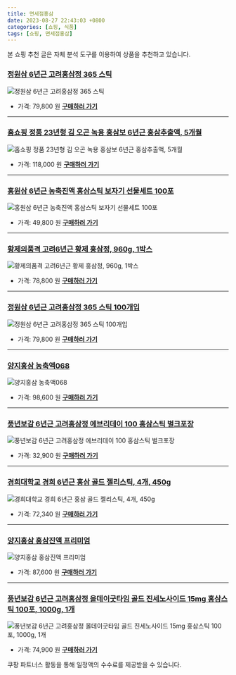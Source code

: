 ```yaml
---
title: 면세점홍삼
date: 2023-08-27 22:43:03 +0800
categories: [쇼핑, 식품]
tags: [쇼핑, 면세점홍삼]
---
```

본 쇼핑 추천 글은 자체 분석 도구를 이용하여 상품을 추천하고 있습니다.
### [정원삼 6년근 고려홍삼정 365 스틱](https://link.coupang.com/re/AFFSDP?lptag=AF1030537&pageKey=7481220910&itemId=19542135916&vendorItemId=5198234852&traceid=V0-153-0f336e2bd543b44a&requestid=20230906224303212309594764&token=31850C%7CMIXED)
![정원삼 6년근 고려홍삼정 365 스틱](https://ads-partners.coupang.com/image1/uqdu0X3_KPXUjAokumjxkamKusphd0RS_nqtkfiJJzZJ30unT7QYoIm1_8BzzFObX_maDO9QnMlnI23hoL_U7C1-6MbTHnKl9OFvk7_pfxsHJm63Iey36dSQtyg0Ze2ZrZYXoBlYclIULVkJ9ZH3PXtX9YB3MwxanqKO8CSzRVjvKUZKO6c9InEuCIHUZ2Siaqr-j1Fg_LG4uX8o-JWdvICMUszg1g6Ur-6B8cF0J9jUi6pGdZsCvC-55fjZ7Y7EOOaBWBrAqNZUflbscNsczVk=)
- 가격: 79,800 원
[**구매하러 가기**](https://link.coupang.com/re/AFFSDP?lptag=AF1030537&pageKey=7481220910&itemId=19542135916&vendorItemId=5198234852&traceid=V0-153-0f336e2bd543b44a&requestid=20230906224303212309594764&token=31850C%7CMIXED)
---
### [홈쇼핑 정품 23년형 김 오곤 녹용 홍삼보 6년근 홍삼추출액, 5개월](https://link.coupang.com/re/AFFSDP?lptag=AF1030537&pageKey=7565725270&itemId=19942154090&vendorItemId=78392163524&traceid=V0-153-a3f86b69886de61f&clickBeacon=Ca%2Fplz9hAgMMtpKIkpW9htr1y%2FS3uov7H%2BHMqIrmmQ4piktt9JjEvk9%2FaLBIEl%2BokBV5WTCTa1je25GPmHH9IzqAJpyIOFTSVk4SbRJih4YvIY4aURiXVWR82ts%2BVKXlI5UyHlg6q4YNxbOe3RNShe%2Ft8B4TTwQSLCSXVouLgTkHUXEYrnQWkaeRygjtecc7bF9qys936MSB0C47K5aA5p0t0CtpHQuPuOz70HjlriDFZk2sg4%2B8ZpldCkJEj3Q%2FkNW6DnYdFQDN8DmtyeFpVbiBwfyySjH1USmOkUtU2WO5Nm39BxZ%2ByhbDrwQS%2Fg5ewHBdNUfGtWt30s4%2Fea0sZyqSGPhAptWpf45LWd1pNJv6kxSB03OHCA%2BqjXsTrUL8bMZLvqlaVUxPqAf%2Bb7v44Csio9x6I7jObJNha8rexoXkLpNMDlrgAQkkkOdhd0G1WvqbdEr4jOQa1mcg47G0lH%2Bvg42xQEwi7mGbpOwc5Ve%2F1O2C88A9c7zKYnazJ2bVqRHuub5J7bgfeccPjeSTWQ0NuHQG0PqOnj4%2B3QDKzPZMKcOvOlHl%2By5NOEG%2Fr179ncsXj2HT89LKVv%2FpdGJuY%2FIeY2ZeIGVYKUMY%2FodCiJPmeOKYzTGhLjaMiraWHvgUlunBAcj54vThWA3jP%2BtbThE0udvRdEkljMsYOqhagQYN%2FDgPXvfGt91fHoo%2FiLhLW3%2BtIaByc64iap%2FAX05hgZDGDcrh22hFmM4dLoJug5IitZKsgPkmuXQlPsHH0rOlJzTUXUvmu1%2Fu6RTimfVU6lwrXDG%2Fg0OAK%2Fyfv1tk3%2FCbsOaDQ25Iv3UfpbCwZn%2BnIFSSxJc18w131d0y2osIiAJWPWhiG29ku9aURHSF9W4Q5TLjPQakngng4ROfyDYs&requestid=20230906224303212309594764&token=31850C%7CMIXED)
![홈쇼핑 정품 23년형 김 오곤 녹용 홍삼보 6년근 홍삼추출액, 5개월](https://ads-partners.coupang.com/image1/gWZbzqsO80QlDME6gW1DZQ4UmZ_h_nE2tCqXEVc5ocEr3hLVHUHD8Nqq1lN0WEV46WwSYE7go1bB2f5tGjaNQpVckiqufRvSLj_gVJp1szONSAvNA9NfdHAHOVMD8NPCZTPDQr6bKK8mliV7Nf-kX0XD5mvuRM394FfUyZUGsN2KkaW8Xxj6glz4aWI6kboKGrHiuLtWuU92f8tXRfTm0jJnKh8PiGQOSeFfFQHAaTGaL7CSuFZc-8lMrME9L7iR50CxJ8RIGRf7IGgi6pqgDauYkEKuWcsGIbd2y_uoEiwPb_krZw==)
- 가격: 118,000 원
[**구매하러 가기**](https://link.coupang.com/re/AFFSDP?lptag=AF1030537&pageKey=7565725270&itemId=19942154090&vendorItemId=78392163524&traceid=V0-153-a3f86b69886de61f&clickBeacon=Ca%2Fplz9hAgMMtpKIkpW9htr1y%2FS3uov7H%2BHMqIrmmQ4piktt9JjEvk9%2FaLBIEl%2BokBV5WTCTa1je25GPmHH9IzqAJpyIOFTSVk4SbRJih4YvIY4aURiXVWR82ts%2BVKXlI5UyHlg6q4YNxbOe3RNShe%2Ft8B4TTwQSLCSXVouLgTkHUXEYrnQWkaeRygjtecc7bF9qys936MSB0C47K5aA5p0t0CtpHQuPuOz70HjlriDFZk2sg4%2B8ZpldCkJEj3Q%2FkNW6DnYdFQDN8DmtyeFpVbiBwfyySjH1USmOkUtU2WO5Nm39BxZ%2ByhbDrwQS%2Fg5ewHBdNUfGtWt30s4%2Fea0sZyqSGPhAptWpf45LWd1pNJv6kxSB03OHCA%2BqjXsTrUL8bMZLvqlaVUxPqAf%2Bb7v44Csio9x6I7jObJNha8rexoXkLpNMDlrgAQkkkOdhd0G1WvqbdEr4jOQa1mcg47G0lH%2Bvg42xQEwi7mGbpOwc5Ve%2F1O2C88A9c7zKYnazJ2bVqRHuub5J7bgfeccPjeSTWQ0NuHQG0PqOnj4%2B3QDKzPZMKcOvOlHl%2By5NOEG%2Fr179ncsXj2HT89LKVv%2FpdGJuY%2FIeY2ZeIGVYKUMY%2FodCiJPmeOKYzTGhLjaMiraWHvgUlunBAcj54vThWA3jP%2BtbThE0udvRdEkljMsYOqhagQYN%2FDgPXvfGt91fHoo%2FiLhLW3%2BtIaByc64iap%2FAX05hgZDGDcrh22hFmM4dLoJug5IitZKsgPkmuXQlPsHH0rOlJzTUXUvmu1%2Fu6RTimfVU6lwrXDG%2Fg0OAK%2Fyfv1tk3%2FCbsOaDQ25Iv3UfpbCwZn%2BnIFSSxJc18w131d0y2osIiAJWPWhiG29ku9aURHSF9W4Q5TLjPQakngng4ROfyDYs&requestid=20230906224303212309594764&token=31850C%7CMIXED)
---
### [홍원삼 6년근 농축진액 홍삼스틱 보자기 선물세트 100포](https://link.coupang.com/re/AFFSDP?lptag=AF1030537&pageKey=7495766225&itemId=19610536086&vendorItemId=86602845235&traceid=V0-153-28d0c16a93139b51&requestid=20230906224303212309594764&token=31850C%7CMIXED)
![홍원삼 6년근 농축진액 홍삼스틱 보자기 선물세트 100포](https://ads-partners.coupang.com/image1/Gj86Cs00R21KyX1QGlQttuzhkMwmjEBIv1x5_YBM9dJAgvJ6vcJ3bUVKEwCKeev4LjlQZFsSmY8eCefl3O25J14GYyy9UtwRM2IWvPhzVZ3RgbHg0n5RXXV0HxRWhmm0OmEGbzOFkd3-qJ7OL-Yuc_c3a72PbIIr0hKYUA7N4ymSRAQFopHW2fthvP0NYAGC3iUmHHp_M9bV3S89JrNC0-Rziowq2xdVHsookPDo3XKVr0vjuQ5tQcnA0QaZOs_xaUno1xwMeVXWjHf7rPuJgAYUPz0bF24uSEbLuvD2JCk=)
- 가격: 49,800 원
[**구매하러 가기**](https://link.coupang.com/re/AFFSDP?lptag=AF1030537&pageKey=7495766225&itemId=19610536086&vendorItemId=86602845235&traceid=V0-153-28d0c16a93139b51&requestid=20230906224303212309594764&token=31850C%7CMIXED)
---
### [황제의품격 고려6년근 황제 홍삼정, 960g, 1박스](https://link.coupang.com/re/AFFSDP?lptag=AF1030537&pageKey=6673513496&itemId=15362723632&vendorItemId=85054233021&traceid=V0-153-2ce6a680619c9306&clickBeacon=Ca%2Fplz9hAgMMtpKIkpW9htr1y%2FS3uov7H%2BHMqIrmmQ4piktt9JjEvk9%2FaLBIEl%2BokBV5WTCTa1je25GPmHH9IzqAJpyIOFTSVk4SbRJih4azum%2BNnxDJYA9Qwfu%2B6%2FYD9O14AFPpjNdFMx%2FAzyJ1wD19A7ldNLQLS49LQuMhf4ESKKt9J0FRZFdtNQu12pgHbF9qys936MSB0C47K5aA5p0t0CtpHQuPuOz70HjlriDFZk2sg4%2B8ZpldCkJEj3Q%2FTbjLrXnFcPAovM%2FwgEQdC0Q5ItIPC1NmS7897%2BgMxPVlU0X4kXP%2BvPR43h4Au1P2wHBdNUfGtWt30s4%2Fea0sZ8OIw0YNMkfO2MQXMhFjtvRm2IfvW%2FLxMjedvFV7UdA85ZqqyHXR6caxz51HpKYwoCsio9x6I7jObJNha8rexoWKXxt2rToSi%2BcPBO3ZyrShxRP72K2YiTNC83oKplbg8vyP2QeztAcTzwQI4k1s2y6wXJ6I72lURIZNe%2BdlJgwCQwErZltpz2kL2dMViUribroApeNwQ4SXKnhQt%2Fj7KiKro4iT3VEAORA13EShFDt59%2BkUIeL8CRnPI4L7sgrIrblPG8rVhH4aTmLGdWLB4X%2BcRf2sA4dMetb7pZBY4%2B7uopEE5FMhYAKbV2S3So5wJEo1wSjKQQRcYfHXqmdKg2C9VmWgqhJHbQKZV9eGib%2BOgP1LsBsYle2EjRJYJsWT5OGjY9CqtXHgk4sjiXpzPkLzaHWAMmJUHcZpuC8d2dtE7SEhohNtFzC8tuGvbO3hAsGwlakS35R2UJLNh8QsGfEr7VTPsp%2B%2Fo0EjvfBnOKHkIYTK1Mg7%2FG1GiXixfztXJB1kUZ7ssVMM34TgA8aB8P%2BadEGGmSRAK2DuiNZTPwzY&requestid=20230906224303212309594764&token=31850C%7CMIXED)
![황제의품격 고려6년근 황제 홍삼정, 960g, 1박스](https://ads-partners.coupang.com/image1/BOp58IxId9ismJEcBJlc0DFVRAq9pPlIIDOJK9QGkmPZNocSdLMWdowba43lAm2TfY_n3vLFAB7bZEFYofasNnw4khE38O4Re-8JwClrhK9s3R-B3lO1GV5p2hBlBRtrQHp0BVN1iTme0cXFby6qTuS5fTvMCTz4wTnc8IBr8_GBXZsYE7d_tOlUhxxaVCyjbTB5QZrGfQ-e90vCKm40RKGO--TN9jPTGUy-EOw_S8Rm0N9jYB8O1upePZxhf7O1dqjuO-xcftm3xiOTz16sh67lReYztA==)
- 가격: 78,800 원
[**구매하러 가기**](https://link.coupang.com/re/AFFSDP?lptag=AF1030537&pageKey=6673513496&itemId=15362723632&vendorItemId=85054233021&traceid=V0-153-2ce6a680619c9306&clickBeacon=Ca%2Fplz9hAgMMtpKIkpW9htr1y%2FS3uov7H%2BHMqIrmmQ4piktt9JjEvk9%2FaLBIEl%2BokBV5WTCTa1je25GPmHH9IzqAJpyIOFTSVk4SbRJih4azum%2BNnxDJYA9Qwfu%2B6%2FYD9O14AFPpjNdFMx%2FAzyJ1wD19A7ldNLQLS49LQuMhf4ESKKt9J0FRZFdtNQu12pgHbF9qys936MSB0C47K5aA5p0t0CtpHQuPuOz70HjlriDFZk2sg4%2B8ZpldCkJEj3Q%2FTbjLrXnFcPAovM%2FwgEQdC0Q5ItIPC1NmS7897%2BgMxPVlU0X4kXP%2BvPR43h4Au1P2wHBdNUfGtWt30s4%2Fea0sZ8OIw0YNMkfO2MQXMhFjtvRm2IfvW%2FLxMjedvFV7UdA85ZqqyHXR6caxz51HpKYwoCsio9x6I7jObJNha8rexoWKXxt2rToSi%2BcPBO3ZyrShxRP72K2YiTNC83oKplbg8vyP2QeztAcTzwQI4k1s2y6wXJ6I72lURIZNe%2BdlJgwCQwErZltpz2kL2dMViUribroApeNwQ4SXKnhQt%2Fj7KiKro4iT3VEAORA13EShFDt59%2BkUIeL8CRnPI4L7sgrIrblPG8rVhH4aTmLGdWLB4X%2BcRf2sA4dMetb7pZBY4%2B7uopEE5FMhYAKbV2S3So5wJEo1wSjKQQRcYfHXqmdKg2C9VmWgqhJHbQKZV9eGib%2BOgP1LsBsYle2EjRJYJsWT5OGjY9CqtXHgk4sjiXpzPkLzaHWAMmJUHcZpuC8d2dtE7SEhohNtFzC8tuGvbO3hAsGwlakS35R2UJLNh8QsGfEr7VTPsp%2B%2Fo0EjvfBnOKHkIYTK1Mg7%2FG1GiXixfztXJB1kUZ7ssVMM34TgA8aB8P%2BadEGGmSRAK2DuiNZTPwzY&requestid=20230906224303212309594764&token=31850C%7CMIXED)
---
### [정원삼 6년근 고려홍삼정 365 스틱 100개입](https://link.coupang.com/re/AFFSDP?lptag=AF1030537&pageKey=1248815778&itemId=2247179527&vendorItemId=70244588188&traceid=V0-153-18b2c45de1626c68&requestid=20230906224303212309594764&token=31850C%7CMIXED)
![정원삼 6년근 고려홍삼정 365 스틱 100개입](https://ads-partners.coupang.com/image1/J4vRXFFXiMg7IKszJxXSg_IvU4cFD-tpmtQVuO5VhxrVU8Azq1RDbZhc9BRtc32ybTxXC8l_876V68DUkT4ZJa3QSkWqEzXutSgtzXOf81iAfvOitkt45fmudoFRWj3eqQKnm1DeepqzcYa4zzS6DKLTzhz0i2Ded1jeTEjkRfNAziK2wACK9jzDX4oKsrJwj8N3dhwesQLUgWUYymsM-hYFT_yDJ5acriRfx7GAWCctRyYHAnkZLNP1UkrEwtUqBfCc4eSVBpdAzW8cj58Cnw==)
- 가격: 79,800 원
[**구매하러 가기**](https://link.coupang.com/re/AFFSDP?lptag=AF1030537&pageKey=1248815778&itemId=2247179527&vendorItemId=70244588188&traceid=V0-153-18b2c45de1626c68&requestid=20230906224303212309594764&token=31850C%7CMIXED)
---
### [양지홍삼 농축액068](https://link.coupang.com/re/AFFSDP?lptag=AF1030537&pageKey=200566524&itemId=583255641&vendorItemId=4527444253&traceid=V0-153-e314a84310b4fae9&requestid=20230906224303212309594764&token=31850C%7CMIXED)
![양지홍삼 농축액068](https://ads-partners.coupang.com/image1/WAU2FOcZo5shAz3hWOHJBL9TB3nSxzSokB2SqPsYO_rypRH8U34pDRfUwtby0D2zZx6h2_eVqilUoqjzzC1zrXHK3PKYJ_TuY3UNWTOl0tAHuF3yQGBggN2bq9qd1zAAAawnonjrfbv4vuzZ481qZaaFBe4RKxPl_8uonO_nPO7rXoUYnpIj-v3tbUpq4z3TqZtSkxMVI239IPVESO1ALwLD7dgBUjUlNohW1ZlH_GizOh1H7263ymus2ajBP26XJRhfYX2UdEWudnZxdnQw3cDSRxywpASIuHnm9zhI1KM=)
- 가격: 98,600 원
[**구매하러 가기**](https://link.coupang.com/re/AFFSDP?lptag=AF1030537&pageKey=200566524&itemId=583255641&vendorItemId=4527444253&traceid=V0-153-e314a84310b4fae9&requestid=20230906224303212309594764&token=31850C%7CMIXED)
---
### [풍년보감 6년근 고려홍삼정 에브리데이 100 홍삼스틱 벌크포장](https://link.coupang.com/re/AFFSDP?lptag=AF1030537&pageKey=1730253755&itemId=2945133627&vendorItemId=70933623326&traceid=V0-153-a07d9c8366448866&requestid=20230906224303212309594764&token=31850C%7CMIXED)
![풍년보감 6년근 고려홍삼정 에브리데이 100 홍삼스틱 벌크포장](https://ads-partners.coupang.com/image1/yW-eb0QTdF4IulGZyY9l6iplinBmpCQMUiZEa7B6a8Tl_eIoj6OC1dgBiSwZzHqijh-D8v5EbFc4MHLO6npIIbcnP9KGT_tz3nqd0cHRWkdiOKflhdOGa3kSjA-1i9u9GMOfbFO9FEFAg3lrLjCwqaejVzGahUA3bCt3yJEE2qiR1ePD9c7-Iw7vQN9v9UMiPml-AOXIgWoL15guOea0Z2KqpmLWUlsFrBTcFGnU27ScDaiBy6Yj_SiciBp4bjSo2Got7TxVV7EwourEUQh5)
- 가격: 32,900 원
[**구매하러 가기**](https://link.coupang.com/re/AFFSDP?lptag=AF1030537&pageKey=1730253755&itemId=2945133627&vendorItemId=70933623326&traceid=V0-153-a07d9c8366448866&requestid=20230906224303212309594764&token=31850C%7CMIXED)
---
### [경희대학교 경희 6년근 홍삼 골드 젤리스틱, 4개, 450g](https://link.coupang.com/re/AFFSDP?lptag=AF1030537&pageKey=1895426130&itemId=2663347727&vendorItemId=75486324873&traceid=V0-153-990207a3e297523d&clickBeacon=Ca%2Fplz9hAgMMtpKIkpW9htr1y%2FS3uov7H%2BHMqIrmmQ4piktt9JjEvk9%2FaLBIEl%2BokBV5WTCTa1je25GPmHH9IzqAJpyIOFTSVk4SbRJih4Ym05VFK0K5SrtxiEP%2Br%2FT19O14AFPpjNdFMx%2FAzyJ1wNy8EF3R5MXYsvJZ14nQcZN%2B5wmpqTxvnZEgKI85%2BffVbF9qys936MSB0C47K5aA5p0t0CtpHQuPuOz70HjlriDFZk2sg4%2B8ZpldCkJEj3Q%2FHYw4EXJADA4D%2Bm5FEo3cyu2rhCJWhYU3D0%2FqekhdijCgdvITawI6CfHMnwMubzRz38KIucdmfZ5Dt%2BMSF8wDWdRqA5Kh7MUJvD5U1E4tR5JMfgAi9%2FWuapdn23EExa5rgox7C%2FciDvUQInroNLrMVrr64Ngq72nY%2B8W9ja9omXG%2Ft91iukCiOWB9yzSzzmmeCIs3Oa8w56VFh4L%2FzIGnPGY6NXJkcvp3YCgRrkma4GgPiFti%2F8hlxrgoxoWCueBYafAvG9CzKEwwg8NaeE29HQY1Z%2BhDM6rmVBI4OOMLsFoc%2BGbW3yzk1Oq1yQGzE%2FhQwltq5KS%2FkoSkyjpOuOMx9TAomAc%2FO3ECVYvYnUb86b029BK%2FQO0ZvNSrSufaq7tnEZ8uOPqkG%2FimHBQChT3Y9LQ26FOsF%2Fxy8odjkcYCFZ2p0mGpXEAEs%2BwnTTfmDHrJmtuj37NmjrDObDXeJOlMogJyy50CZGNHyXZKigM9cXcbGnL9%2FTvjP%2FC7Pp6EyFCJRklK%2FLjcgYh%2BC6f86BcFz42EsTzrPX6SYQSogSh2UbDsGsc0Zmuinwfrg7jhcNlsDFo2muobKW0557tlXLswj%2BaxBjpBcyRLDWJbc3bgno%2BzH%2BRRttXcbsRXzS1urgdk&requestid=20230906224303212309594764&token=31850C%7CMIXED)
![경희대학교 경희 6년근 홍삼 골드 젤리스틱, 4개, 450g](https://ads-partners.coupang.com/image1/_Ps8_sxkiWxV9YJn_OV1HVqKU-8OAS_ULChGij_w_CMGee3nW4xp4biJX7yiyWOn178GeO2M8-jaAcTig6yXR4C8ZI47bBAIQi24HlGhpXz7syEDzbi45OIbLXmfJ_ZoFvWbDq6c2KBY9a09a1hbeyY9lF0GM38WlEnThgiJ0bSmn2frKTr83p6GPogKZ5FkemVMawoZon766uXHNxQgwGHHTFeA0E-CNDB9EPaK8v7eyGfXVHWgAn144l_3fm89uiFuOa-xasCxOsVA2hjSR99-1sh_prz8r0ZKG5peg463ZtBOBQA=)
- 가격: 72,340 원
[**구매하러 가기**](https://link.coupang.com/re/AFFSDP?lptag=AF1030537&pageKey=1895426130&itemId=2663347727&vendorItemId=75486324873&traceid=V0-153-990207a3e297523d&clickBeacon=Ca%2Fplz9hAgMMtpKIkpW9htr1y%2FS3uov7H%2BHMqIrmmQ4piktt9JjEvk9%2FaLBIEl%2BokBV5WTCTa1je25GPmHH9IzqAJpyIOFTSVk4SbRJih4Ym05VFK0K5SrtxiEP%2Br%2FT19O14AFPpjNdFMx%2FAzyJ1wNy8EF3R5MXYsvJZ14nQcZN%2B5wmpqTxvnZEgKI85%2BffVbF9qys936MSB0C47K5aA5p0t0CtpHQuPuOz70HjlriDFZk2sg4%2B8ZpldCkJEj3Q%2FHYw4EXJADA4D%2Bm5FEo3cyu2rhCJWhYU3D0%2FqekhdijCgdvITawI6CfHMnwMubzRz38KIucdmfZ5Dt%2BMSF8wDWdRqA5Kh7MUJvD5U1E4tR5JMfgAi9%2FWuapdn23EExa5rgox7C%2FciDvUQInroNLrMVrr64Ngq72nY%2B8W9ja9omXG%2Ft91iukCiOWB9yzSzzmmeCIs3Oa8w56VFh4L%2FzIGnPGY6NXJkcvp3YCgRrkma4GgPiFti%2F8hlxrgoxoWCueBYafAvG9CzKEwwg8NaeE29HQY1Z%2BhDM6rmVBI4OOMLsFoc%2BGbW3yzk1Oq1yQGzE%2FhQwltq5KS%2FkoSkyjpOuOMx9TAomAc%2FO3ECVYvYnUb86b029BK%2FQO0ZvNSrSufaq7tnEZ8uOPqkG%2FimHBQChT3Y9LQ26FOsF%2Fxy8odjkcYCFZ2p0mGpXEAEs%2BwnTTfmDHrJmtuj37NmjrDObDXeJOlMogJyy50CZGNHyXZKigM9cXcbGnL9%2FTvjP%2FC7Pp6EyFCJRklK%2FLjcgYh%2BC6f86BcFz42EsTzrPX6SYQSogSh2UbDsGsc0Zmuinwfrg7jhcNlsDFo2muobKW0557tlXLswj%2BaxBjpBcyRLDWJbc3bgno%2BzH%2BRRttXcbsRXzS1urgdk&requestid=20230906224303212309594764&token=31850C%7CMIXED)
---
### [양지홍삼 홍삼진액 프리미엄](https://link.coupang.com/re/AFFSDP?lptag=AF1030537&pageKey=199948664&itemId=725055359&vendorItemId=4833926816&traceid=V0-153-8384093847a3fca7&requestid=20230906224303212309594764&token=31850C%7CMIXED)
![양지홍삼 홍삼진액 프리미엄](https://ads-partners.coupang.com/image1/h1Z5zr9IBVKOBfhgh4hF4qB8_ke-3g3HCtRWUnm1b-hCKHmLs_-gcTO2UQen8yWPCsEyEI2Qfz4HyAJrnfzEv1n0PuPyK5WFD0rBD7B_9cZwu9km18tRMV3WgQwjZN2oIEI8bKq3G_os9jLrNHWhpRE94b2BsFxqSLWR4SwdMNF4HssQZUAbDKekiohyEddgKSZwoiUyoSyPeIFpWK3jN0XGgh1dTnrTQegEbryh_XJIrq_QujS0Xher4KNICEhy2VgAtSmywI2nebTCWWvz)
- 가격: 87,600 원
[**구매하러 가기**](https://link.coupang.com/re/AFFSDP?lptag=AF1030537&pageKey=199948664&itemId=725055359&vendorItemId=4833926816&traceid=V0-153-8384093847a3fca7&requestid=20230906224303212309594764&token=31850C%7CMIXED)
---
### [풍년보감 6년근 고려홍삼정 올데이굿타임 골드 진세노사이드 15mg 홍삼스틱 100포, 1000g, 1개](https://link.coupang.com/re/AFFSDP?lptag=AF1030537&pageKey=7463612761&itemId=19459623684&vendorItemId=86547666733&traceid=V0-153-8a8bd475daf4cc1d&clickBeacon=Ca%2Fplz9hAgMMtpKIkpW9htr1y%2FS3uov7H%2BHMqIrmmQ4piktt9JjEvk9%2FaLBIEl%2BokBV5WTCTa1je25GPmHH9IzqAJpyIOFTSVk4SbRJih4bRm%2B5z7rO3qmKD6cWID%2B7H9O14AFPpjNdFMx%2FAzyJ1wAfJQe%2FYJP6O7E6Qck14jKYF%2BhVkmUmK2P92GGm4lR3UbF9qys936MSB0C47K5aA5p0t0CtpHQuPuOz70HjlriDFZk2sg4%2B8ZpldCkJEj3Q%2Fh1Ake2LY631nikzuSEI2OOXdn2IRwx1Iwq%2BloeWYljU3yvtBsPBtZfriXLnqzKdFwHBdNUfGtWt30s4%2Fea0sZ6lCweUvM4255JnRpfL59x4qq%2Fb1uMPbST6JgHM%2FKcvc5ADSJHyolCwYKWQBHzxKaSsio9x6I7jObJNha8rexoWWez2ADP6jYFPhFNbhMYfoIzK8yOMvbkUtEaMckb%2FNdIG4YiogKTqCeLXeyzRAy2Nb%2F2D16KuwR7DLip6eQHMQv1xy3bHxdD2hLxWvlOZOKhLQB3tD8Y4Nz5ckHbwAzMevHgh0KaAoy3UHAOAkHC9NyLhawAnc3FbRLcetZo3TmJuFD30BfxChq%2BLSm8kYpkg3815mRyiSVOzkOMCXSyVAq%2FOlZZEuQ%2FcdVmb%2BkD85uR227Wd7vLJYbYfLePbN4BlKvXRY%2FyegpWzJ3bmveWuq4LjrnWu5D%2FC%2FFrMne1csEVeZ%2Fl3b7FGhd3DwLY3pT1KIKIMUVuB%2BEWQceL8f6kXZxZMqRe1546hFrWf%2BogyWCro%2FYAPlfY1UOgpHEHe0EFEvcGdXqcVifX6kBf7i1RbJYCwlNaiFyRf0%2F8qrvzrdYtWHApaR5q25%2BlYIIaddsE6ERDWD7afuyIqrqtZbSUiz&requestid=20230906224303212309594764&token=31850C%7CMIXED)
![풍년보감 6년근 고려홍삼정 올데이굿타임 골드 진세노사이드 15mg 홍삼스틱 100포, 1000g, 1개](https://ads-partners.coupang.com/image1/mvAFT36MGQSx-sA4moiL_ZGjfbvmUMvGgf0RJGbzqtekBm9B_ddOZXa93q2fY4zcb8lKUfe1VUN0JlIKoST65lg5kMLQLjFWvPxD71zSDcNBb6GUNusc_Fq2TSawpU7XHIGsgIkVU7RAP8Sm-oWz5BbI0lMH8zWV9cmQoBdpiMe6SbJ7RrfMlsFDSv80KWXCQE4LECcjCv11am5aJ_9q1JB1m_oMSLmVMY7EiYH0wi5Prq-gSktwNbbSaqo6fEpcu1jtn8652ZYhiaRjT0DFl80Jrad9Eg==)
- 가격: 74,900 원
[**구매하러 가기**](https://link.coupang.com/re/AFFSDP?lptag=AF1030537&pageKey=7463612761&itemId=19459623684&vendorItemId=86547666733&traceid=V0-153-8a8bd475daf4cc1d&clickBeacon=Ca%2Fplz9hAgMMtpKIkpW9htr1y%2FS3uov7H%2BHMqIrmmQ4piktt9JjEvk9%2FaLBIEl%2BokBV5WTCTa1je25GPmHH9IzqAJpyIOFTSVk4SbRJih4bRm%2B5z7rO3qmKD6cWID%2B7H9O14AFPpjNdFMx%2FAzyJ1wAfJQe%2FYJP6O7E6Qck14jKYF%2BhVkmUmK2P92GGm4lR3UbF9qys936MSB0C47K5aA5p0t0CtpHQuPuOz70HjlriDFZk2sg4%2B8ZpldCkJEj3Q%2Fh1Ake2LY631nikzuSEI2OOXdn2IRwx1Iwq%2BloeWYljU3yvtBsPBtZfriXLnqzKdFwHBdNUfGtWt30s4%2Fea0sZ6lCweUvM4255JnRpfL59x4qq%2Fb1uMPbST6JgHM%2FKcvc5ADSJHyolCwYKWQBHzxKaSsio9x6I7jObJNha8rexoWWez2ADP6jYFPhFNbhMYfoIzK8yOMvbkUtEaMckb%2FNdIG4YiogKTqCeLXeyzRAy2Nb%2F2D16KuwR7DLip6eQHMQv1xy3bHxdD2hLxWvlOZOKhLQB3tD8Y4Nz5ckHbwAzMevHgh0KaAoy3UHAOAkHC9NyLhawAnc3FbRLcetZo3TmJuFD30BfxChq%2BLSm8kYpkg3815mRyiSVOzkOMCXSyVAq%2FOlZZEuQ%2FcdVmb%2BkD85uR227Wd7vLJYbYfLePbN4BlKvXRY%2FyegpWzJ3bmveWuq4LjrnWu5D%2FC%2FFrMne1csEVeZ%2Fl3b7FGhd3DwLY3pT1KIKIMUVuB%2BEWQceL8f6kXZxZMqRe1546hFrWf%2BogyWCro%2FYAPlfY1UOgpHEHe0EFEvcGdXqcVifX6kBf7i1RbJYCwlNaiFyRf0%2F8qrvzrdYtWHApaR5q25%2BlYIIaddsE6ERDWD7afuyIqrqtZbSUiz&requestid=20230906224303212309594764&token=31850C%7CMIXED)


쿠팡 파트너스 활동을 통해 일정액의 수수료를 제공받을 수 있습니다.

